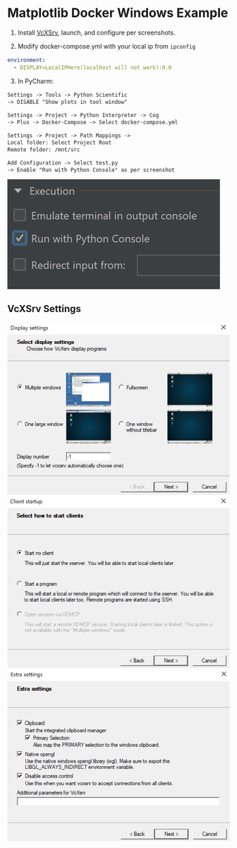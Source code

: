 # Matplotlib Docker Windows Example

1. Install [VcXSrv](https://sourceforge.net/projects/vcxsrv/), launch, and configure per screenshots. 

2. Modify docker-compose.yml with your local ip from `ipconfig`

```yaml
environment:
  - DISPLAY=LocalIPHere(localhost will not work):0.0
```


3. In PyCharm:
```
Settings -> Tools -> Python Scientific 
-> DISABLE "Show plots in tool window"
```
```
Settings -> Project -> Python Interpreter -> Cog 
-> Plus -> Docker-Compose -> Select docker-compose.yml
```
```
Settings -> Project -> Path Mappings -> 
Local folder: Select Project Root
Remote folder: /mnt/src
```
```
Add Configuration -> Select test.py 
-> Enable "Run with Python Console" as per screenshot
```
![Pycharm](PyCharm.PNG)


VcXSrv Settings
---------------

![Settings Part 1](VcXSrv1.PNG)
![Settings Part 2](VcXSrv2.PNG)
![Settings Part 3](VcXSrv3.PNG)
